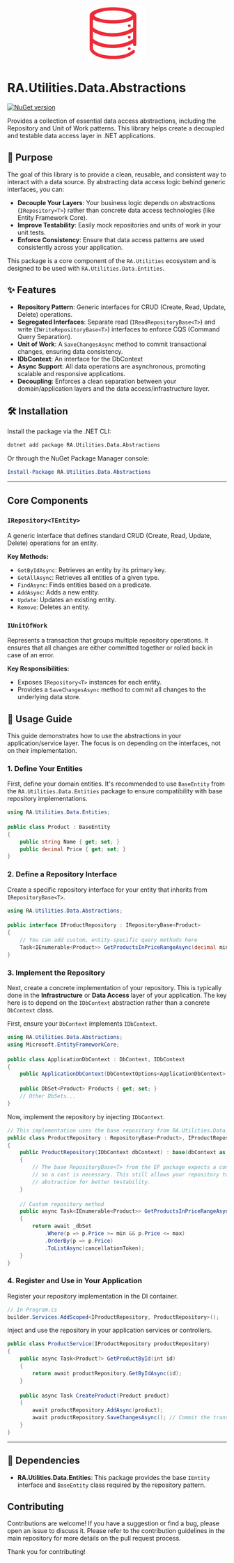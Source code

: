 <p align="center">
  <img src="../../Assets/Images/data-outline.svg" alt="RA.Utilities.Data.Abstractions Logo" width="128">
</p>

# RA.Utilities.Data.Abstractions

[![NuGet version](https://img.shields.io/nuget/v/RA.Utilities.Data.Abstractions.svg)](https://www.nuget.org/packages/RA.Utilities.Data.Abstractions/)

Provides a collection of essential data access abstractions, including the Repository and Unit of Work patterns. This library helps create a decoupled and testable data access layer in .NET applications.

## 🎯 Purpose

The goal of this library is to provide a clean, reusable, and consistent way to interact with a data source. By abstracting data access logic behind generic interfaces, you can:

- **Decouple Your Layers**: Your business logic depends on abstractions (`IRepository<T>`) rather than concrete data access technologies (like Entity Framework Core).
- **Improve Testability**: Easily mock repositories and units of work in your unit tests.
- **Enforce Consistency**: Ensure that data access patterns are used consistently across your application.

This package is a core component of the `RA.Utilities` ecosystem and is designed to be used with `RA.Utilities.Data.Entities`.

## ✨ Features

- **Repository Pattern**: Generic interfaces for CRUD (Create, Read, Update, Delete) operations.
- **Segregated Interfaces**: Separate read (`IReadRepositoryBase<T>`) and write (`IWriteRepositoryBase<T>`) interfaces to enforce CQS (Command Query Separation).
- **Unit of Work**: A `SaveChangesAsync` method to commit transactional changes, ensuring data consistency.
- **IDbContext**: An interface for the DbContext
- **Async Support**: All data operations are asynchronous, promoting scalable and responsive applications.
- **Decoupling**: Enforces a clean separation between your domain/application layers and the data access/infrastructure layer.

## 🛠️ Installation

Install the package via the .NET CLI:

```bash
dotnet add package RA.Utilities.Data.Abstractions
```

Or through the NuGet Package Manager console:

```powershell
Install-Package RA.Utilities.Data.Abstractions
```

---

## Core Components

### `IRepository<TEntity>`

A generic interface that defines standard CRUD (Create, Read, Update, Delete) operations for an entity.

**Key Methods:**
- `GetByIdAsync`: Retrieves an entity by its primary key.
- `GetAllAsync`: Retrieves all entities of a given type.
- `FindAsync`: Finds entities based on a predicate.
- `AddAsync`: Adds a new entity.
- `Update`: Updates an existing entity.
- `Remove`: Deletes an entity.

### `IUnitOfWork`

Represents a transaction that groups multiple repository operations. It ensures that all changes are either committed together or rolled back in case of an error.

**Key Responsibilities:**
- Exposes `IRepository<T>` instances for each entity.
- Provides a `SaveChangesAsync` method to commit all changes to the underlying data store.


## 🚀 Usage Guide

This guide demonstrates how to use the abstractions in your application/service layer. The focus is on depending on the interfaces, not on their implementation.

### 1. Define Your Entities

First, define your domain entities. It's recommended to use `BaseEntity` from the `RA.Utilities.Data.Entities` package to ensure compatibility with base repository implementations.

```csharp
using RA.Utilities.Data.Entities;

public class Product : BaseEntity
{
    public string Name { get; set; }
    public decimal Price { get; set; }
}
```

### 2. Define a Repository Interface

Create a specific repository interface for your entity that inherits from `IRepositoryBase<T>`.

```csharp
using RA.Utilities.Data.Abstractions;

public interface IProductRepository : IRepositoryBase<Product>
{
    // You can add custom, entity-specific query methods here
    Task<IEnumerable<Product>> GetProductsInPriceRangeAsync(decimal min, decimal max, CancellationToken cancellationToken = default);
}
```

### 3. Implement the Repository

Next, create a concrete implementation of your repository. This is typically done in the **Infrastructure** or **Data Access** layer of your application. The key here is to depend on the `IDbContext` abstraction rather than a concrete `DbContext` class.

First, ensure your `DbContext` implements `IDbContext`.

```csharp
using RA.Utilities.Data.Abstractions;
using Microsoft.EntityFrameworkCore;

public class ApplicationDbContext : DbContext, IDbContext
{
    public ApplicationDbContext(DbContextOptions<ApplicationDbContext> options) : base(options) { }

    public DbSet<Product> Products { get; set; }
    // Other DbSets...
}
```

Now, implement the repository by injecting `IDbContext`.

```csharp
// This implementation uses the base repository from RA.Utilities.Data.EntityFramework.
public class ProductRepository : RepositoryBase<Product>, IProductRepository
{
    public ProductRepository(IDbContext dbContext) : base(dbContext as DbContext)
    {
        // The base RepositoryBase<T> from the EF package expects a concrete DbContext,
        // so a cast is necessary. This still allows your repository to depend on the
        // abstraction for better testability.
    }
    
    // Custom repository method
    public async Task<IEnumerable<Product>> GetProductsInPriceRangeAsync(decimal min, decimal max, CancellationToken cancellationToken = default)
    {
        return await _dbSet
            .Where(p => p.Price >= min && p.Price <= max)
            .OrderBy(p => p.Price)
            .ToListAsync(cancellationToken);
    }
}
```

### 4. Register and Use in Your Application

Register your repository implementation in the DI container.

```csharp
// In Program.cs
builder.Services.AddScoped<IProductRepository, ProductRepository>();
```

Inject and use the repository in your application services or controllers.

```csharp
public class ProductService(IProductRepository productRepository)
{
    public async Task<Product?> GetProductById(int id)
    {
        return await productRepository.GetByIdAsync(id);
    }

    public async Task CreateProduct(Product product)
    {
        await productRepository.AddAsync(product);
        await productRepository.SaveChangesAsync(); // Commit the transaction
    }
}
```

---

## 🔗 Dependencies

-   **RA.Utilities.Data.Entities**: This package provides the base `IEntity` interface and `BaseEntity` class required by the repository pattern.

## Contributing

Contributions are welcome! If you have a suggestion or find a bug, please open an issue to discuss it. Please refer to the contribution guidelines in the main repository for more details on the pull request process.

Thank you for contributing!